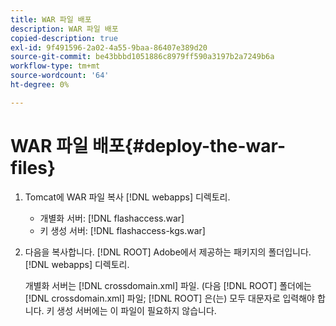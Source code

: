 ```yaml
---
title: WAR 파일 배포
description: WAR 파일 배포
copied-description: true
exl-id: 9f491596-2a02-4a55-9baa-86407e389d20
source-git-commit: be43bbbd1051886c8979ff590a3197b2a7249b6a
workflow-type: tm+mt
source-wordcount: '64'
ht-degree: 0%

---
```


# WAR 파일 배포{#deploy-the-war-files}

1. Tomcat에 WAR 파일 복사 [!DNL webapps] 디렉토리.

   * 개별화 서버: [!DNL flashaccess.war]
   * 키 생성 서버: [!DNL flashaccess-kgs.war]

1. 다음을 복사합니다. [!DNL ROOT] Adobe에서 제공하는 패키지의 폴더입니다. [!DNL webapps] 디렉토리.

   개별화 서버는 [!DNL crossdomain.xml] 파일. (다음 [!DNL ROOT] 폴더에는 [!DNL crossdomain.xml] 파일; [!DNL ROOT] 은(는) 모두 대문자로 입력해야 합니다. 키 생성 서버에는 이 파일이 필요하지 않습니다.
